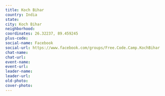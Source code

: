 ```yaml
---
title: Koch Bihar
country: India
state: 
city: Koch Bihar
neighborhood: 
coordinates: 26.32237, 89.459245
plus-code:
social-name: Facebook
social-url: https://www.facebook.com/groups/Free.Code.Camp.KochBihar
chat-name:
chat-url:
event-name:
event-url:
leader-name:
leader-url:
old-photo: 
cover-photo:
---
```

